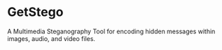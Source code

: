 # GetStego
A Multimedia Steganography Tool for encoding hidden messages within images, audio, and video files.
